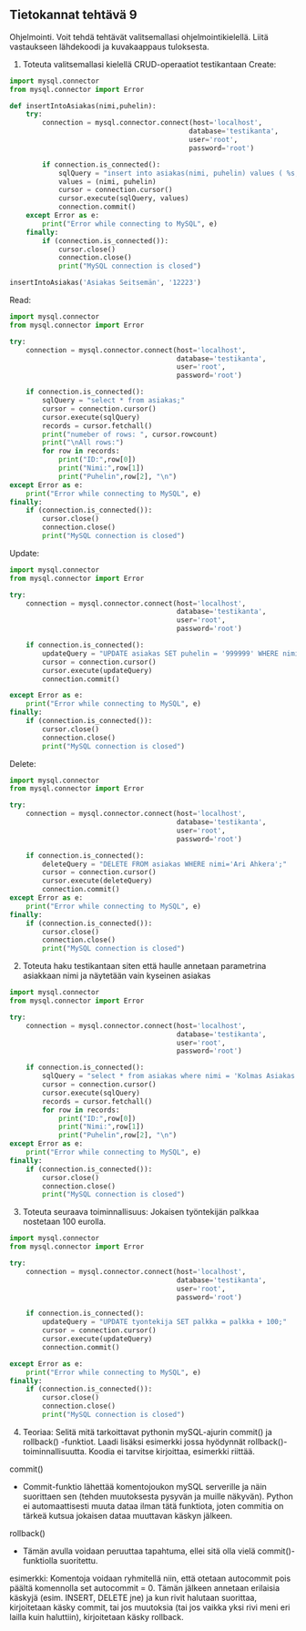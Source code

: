 ## Tietokannat tehtävä 9

Ohjelmointi. Voit tehdä tehtävät valitsemallasi ohjelmointikielellä. Liitä vastaukseen lähdekoodi ja kuvakaappaus tuloksesta. 

1. Toteuta valitsemallasi kielellä CRUD-operaatiot testikantaan
Create:
```python
import mysql.connector
from mysql.connector import Error

def insertIntoAsiakas(nimi,puhelin):
    try:
        connection = mysql.connector.connect(host='localhost',
                                            database='testikanta',
                                            user='root',
                                            password='root')

        if connection.is_connected():   
            sqlQuery = "insert into asiakas(nimi, puhelin) values ( %s, %s);"
            values = (nimi, puhelin)
            cursor = connection.cursor()
            cursor.execute(sqlQuery, values)
            connection.commit()
    except Error as e:
        print("Error while connecting to MySQL", e)
    finally:
        if (connection.is_connected()):
            cursor.close()
            connection.close()
            print("MySQL connection is closed")

insertIntoAsiakas('Asiakas Seitsemän', '12223')
```
Read:
```python
import mysql.connector
from mysql.connector import Error

try:
    connection = mysql.connector.connect(host='localhost',
                                         database='testikanta',
                                         user='root',
                                         password='root')

    if connection.is_connected():
        sqlQuery = "select * from asiakas;"
        cursor = connection.cursor()
        cursor.execute(sqlQuery)
        records = cursor.fetchall()
        print("numeber of rows: ", cursor.rowcount)
        print("\nAll rows:")
        for row in records:
            print("ID:",row[0])
            print("Nimi:",row[1])
            print("Puhelin",row[2], "\n")
except Error as e:
    print("Error while connecting to MySQL", e)
finally:
    if (connection.is_connected()):
        cursor.close()
        connection.close()
        print("MySQL connection is closed")
```
Update:
```python
import mysql.connector
from mysql.connector import Error

try:
    connection = mysql.connector.connect(host='localhost',
                                         database='testikanta',
                                         user='root',
                                         password='root')

    if connection.is_connected():
        updateQuery = "UPDATE asiakas SET puhelin = '999999' WHERE nimi='Antti Asiakas';"
        cursor = connection.cursor()
        cursor.execute(updateQuery)
        connection.commit()

except Error as e:
    print("Error while connecting to MySQL", e)
finally:
    if (connection.is_connected()):
        cursor.close()
        connection.close()
        print("MySQL connection is closed")

```
Delete:
```python
import mysql.connector
from mysql.connector import Error

try:
    connection = mysql.connector.connect(host='localhost',
                                         database='testikanta',
                                         user='root',
                                         password='root')

    if connection.is_connected():
        deleteQuery = "DELETE FROM asiakas WHERE nimi='Ari Ahkera';"
        cursor = connection.cursor()
        cursor.execute(deleteQuery)
        connection.commit()
except Error as e:
    print("Error while connecting to MySQL", e)
finally:
    if (connection.is_connected()):
        cursor.close()
        connection.close()
        print("MySQL connection is closed")

```

2. Toteuta haku testikantaan siten että haulle annetaan parametrina asiakkaan nimi ja näytetään vain kyseinen asiakas

```python
import mysql.connector
from mysql.connector import Error

try:
    connection = mysql.connector.connect(host='localhost',
                                         database='testikanta',
                                         user='root',
                                         password='root')

    if connection.is_connected():
        sqlQuery = "select * from asiakas where nimi = 'Kolmas Asiakas';"
        cursor = connection.cursor()
        cursor.execute(sqlQuery)
        records = cursor.fetchall()
        for row in records:
            print("ID:",row[0])
            print("Nimi:",row[1])
            print("Puhelin",row[2], "\n")
except Error as e:
    print("Error while connecting to MySQL", e)
finally:
    if (connection.is_connected()):
        cursor.close()
        connection.close()
        print("MySQL connection is closed")

```
 
3. Toteuta seuraava toiminnallisuus: Jokaisen työntekijän palkkaa nostetaan 100 eurolla.
 
```python
import mysql.connector
from mysql.connector import Error

try:
    connection = mysql.connector.connect(host='localhost',
                                         database='testikanta',
                                         user='root',
                                         password='root')

    if connection.is_connected():
        updateQuery = "UPDATE tyontekija SET palkka = palkka + 100;"
        cursor = connection.cursor()
        cursor.execute(updateQuery)
        connection.commit()

except Error as e:
    print("Error while connecting to MySQL", e)
finally:
    if (connection.is_connected()):
        cursor.close()
        connection.close()
        print("MySQL connection is closed")

```
 
4. Teoriaa: Selitä mitä tarkoittavat pythonin mySQL-ajurin commit() ja rollback() -funktiot. Laadi lisäksi esimerkki jossa hyödynnät rollback()-toiminnallisuutta. Koodia ei tarvitse kirjoittaa, esimerkki riittää.

commit()
- Commit-funktio lähettää komentojoukon mySQL serverille ja näin suorittaen sen (tehden muutoksesta pysyvän ja muille näkyvän). Python ei automaattisesti muuta dataa ilman tätä funktiota, joten commitia on tärkeä kutsua jokaisen dataa muuttavan käskyn jälkeen.

rollback()
- Tämän avulla voidaan peruuttaa tapahtuma, ellei sitä olla vielä commit()-funktiolla suoritettu.

esimerkki:
Komentoja voidaan ryhmitellä niin, että otetaan autocommit pois päältä komennolla set autocommit = 0.
Tämän jälkeen annetaan erilaisia käskyjä (esim. INSERT, DELETE jne) ja kun rivit halutaan suorittaa, kirjoitetaan käsky commit, tai jos muutoksia (tai jos vaikka yksi rivi meni eri lailla kuin haluttiin), kirjoitetaan käsky rollback.
